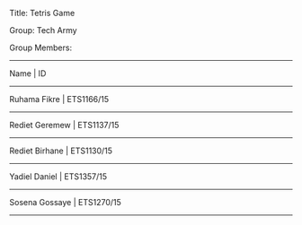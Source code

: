 Title: Tetris Game

Group: Tech Army

Group Members:

-------------------------------------
Name	              |    ID              

-------------------------------------
Ruhama Fikre	      |    ETS1166/15

-------------------------------------
Rediet Geremew	    |    ETS1137/15

-------------------------------------
Rediet Birhane	    |    ETS1130/15

-------------------------------------
Yadiel Daniel	      |    ETS1357/15

-------------------------------------
Sosena Gossaye      |    ETS1270/15

-------------------------------------
